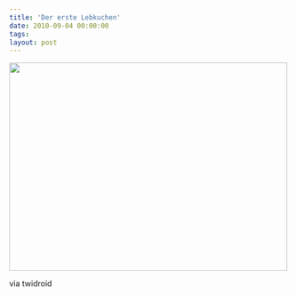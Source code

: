 ```yaml
---
title: 'Der erste Lebkuchen'
date: 2010-09-04 00:00:00 
tags: 
layout: post
---
```

<p><a href='http://blog.kopis.de/wp-content/uploads/2010/09/image.jpeg.scaled1000.jpg'><img src="http://blog.kopis.de/wp-content/uploads/2010/09/image.jpeg.scaled1000-300x225.jpg" width="500" height="375"/></a>
</p>

<div class="posterous_quote_citation">via twidroid</div>
